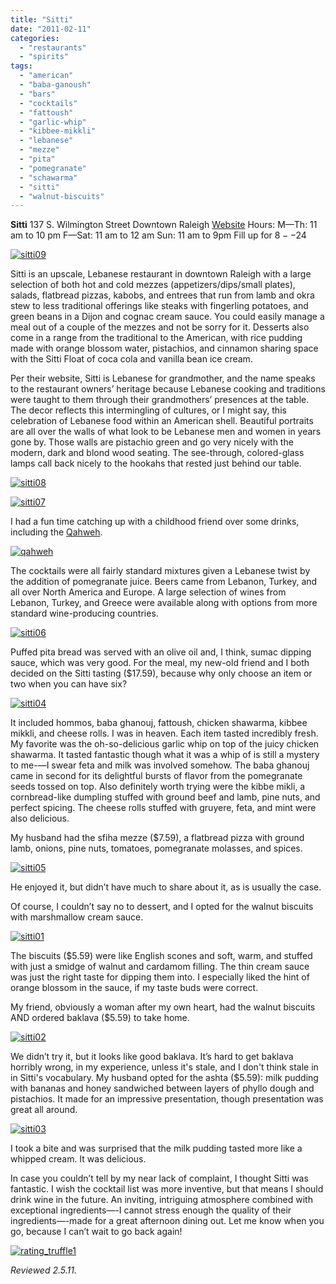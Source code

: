 ```yaml
---
title: "Sitti"
date: "2011-02-11"
categories:
  - "restaurants"
  - "spirits"
tags:
  - "american"
  - "baba-ganoush"
  - "bars"
  - "cocktails"
  - "fattoush"
  - "garlic-whip"
  - "kibbee-mikkli"
  - "lebanese"
  - "mezze"
  - "pita"
  - "pomegranate"
  - "schawarma"
  - "sitti"
  - "walnut-biscuits"
---
```


**Sitti** 137 S. Wilmington Street Downtown Raleigh [Website](http://www.sitti-raleigh.com/index1.php) Hours: M—Th: 11 am to 10 pm F—Sat: 11 am to 12 am Sun: 11 am to 9pm Fill up for $8--$24

[![](http://s3.amazonaws.com/thegourmez-wpmedia/2011/02/sitti09.jpg "sitti09")](http://s3.amazonaws.com/thegourmez-wpmedia/2011/02/sitti09.jpg)

Sitti is an upscale, Lebanese restaurant in downtown Raleigh with a large selection of both hot and cold mezzes (appetizers/dips/small plates), salads, flatbread pizzas, kabobs, and entrees that run from lamb and okra stew to less traditional offerings like steaks with fingerling potatoes, and green beans in a Dijon and cognac cream sauce. You could easily manage a meal out of a couple of the mezzes and not be sorry for it. Desserts also come in a range from the traditional to the American, with rice pudding made with orange blossom water, pistachios, and cinnamon sharing space with the Sitti Float of coca cola and vanilla bean ice cream.

Per their website, Sitti is Lebanese for grandmother, and the name speaks to the restaurant owners’ heritage because Lebanese cooking and traditions were taught to them through their grandmothers’ presences at the table. The decor reflects this intermingling of cultures, or I might say, this celebration of Lebanese food within an American shell. Beautiful portraits are all over the walls of what look to be Lebanese men and women in years gone by. Those walls are pistachio green and go very nicely with the modern, dark and blond wood seating. The see-through, colored-glass lamps call back nicely to the hookahs that rested just behind our table.

[![](http://s3.amazonaws.com/thegourmez-wpmedia/2011/02/sitti08.jpg "sitti08")](http://s3.amazonaws.com/thegourmez-wpmedia/2011/02/sitti08.jpg)

[![](http://s3.amazonaws.com/thegourmez-wpmedia/2011/02/sitti07.jpg "sitti07")](http://s3.amazonaws.com/thegourmez-wpmedia/2011/02/sitti07.jpg)

I had a fun time catching up with a childhood friend over some drinks, including the [Qahweh](http://www.thegourmez.com/?p=2197).

[![](http://s3.amazonaws.com/thegourmez-wpmedia/2011/02/qahweh.jpg "qahweh")](http://s3.amazonaws.com/thegourmez-wpmedia/2011/02/qahweh.jpg)

The cocktails were all fairly standard mixtures given a Lebanese twist by the addition of pomegranate juice. Beers came from Lebanon, Turkey, and all over North America and Europe. A large selection of wines from Lebanon, Turkey, and Greece were available along with options from more standard wine-producing countries.

[![](http://s3.amazonaws.com/thegourmez-wpmedia/2011/02/sitti06.jpg "sitti06")](http://s3.amazonaws.com/thegourmez-wpmedia/2011/02/sitti06.jpg)

Puffed pita bread was served with an olive oil and, I think, sumac dipping sauce, which was very good. For the meal, my new-old friend and I both decided on the Sitti tasting ($17.59), because why only choose an item or two when you can have six?

[![](http://s3.amazonaws.com/thegourmez-wpmedia/2011/02/sitti04.jpg "sitti04")](http://s3.amazonaws.com/thegourmez-wpmedia/2011/02/sitti04.jpg)

It included hommos, baba ghanouj, fattoush, chicken shawarma, kibbee mikkli, and cheese rolls. I was in heaven. Each item tasted incredibly fresh. My favorite was the oh-so-delicious garlic whip on top of the juicy chicken shawarma. It tasted fantastic though what it was a whip of is still a mystery to me-—I swear feta and milk was involved somehow. The baba ghanouj came in second for its delightful bursts of flavor from the pomegranate seeds tossed on top. Also definitely worth trying were the kibbe mikli, a cornbread-like dumpling stuffed with ground beef and lamb, pine nuts, and perfect spicing. The cheese rolls stuffed with gruyere, feta, and mint were also delicious.

My husband had the sfiha mezze ($7.59), a flatbread pizza with ground lamb, onions, pine nuts, tomatoes, pomegranate molasses, and spices.

[![](http://s3.amazonaws.com/thegourmez-wpmedia/2011/02/sitti05.jpg "sitti05")](http://s3.amazonaws.com/thegourmez-wpmedia/2011/02/sitti05.jpg)

He enjoyed it, but didn’t have much to share about it, as is usually the case.

Of course, I couldn’t say no to dessert, and I opted for the walnut biscuits with marshmallow cream sauce.

[![](http://s3.amazonaws.com/thegourmez-wpmedia/2011/02/sitti01.jpg "sitti01")](http://s3.amazonaws.com/thegourmez-wpmedia/2011/02/sitti01.jpg)

The biscuits ($5.59) were like English scones and soft, warm, and stuffed with just a smidge of walnut and cardamom filling. The thin cream sauce was just the right taste for dipping them into. I especially liked the hint of orange blossom in the sauce, if my taste buds were correct.

My friend, obviously a woman after my own heart, had the walnut biscuits AND ordered baklava ($5.59) to take home.

[![](http://s3.amazonaws.com/thegourmez-wpmedia/2011/02/sitti02.jpg "sitti02")](http://s3.amazonaws.com/thegourmez-wpmedia/2011/02/sitti02.jpg)

We didn’t try it, but it looks like good baklava. It’s hard to get baklava horribly wrong, in my experience, unless it's stale, and I don't think stale in in Sitti's vocabulary. My husband opted for the ashta ($5.59): milk pudding with bananas and honey sandwiched between layers of phyllo dough and pistachios. It made for an impressive presentation, though presentation was great all around.

[![](http://s3.amazonaws.com/thegourmez-wpmedia/2011/02/sitti03.jpg "sitti03")](http://s3.amazonaws.com/thegourmez-wpmedia/2011/02/sitti03.jpg)

I took a bite and was surprised that the milk pudding tasted more like a whipped cream. It was delicious.

In case you couldn’t tell by my near lack of complaint, I thought Sitti was fantastic. I wish the cocktail list was more inventive, but that means I should drink wine in the future. An inviting, intriguing atmosphere combined with exceptional ingredients—-I cannot stress enough the quality of their ingredients—-made for a great afternoon dining out. Let me know when you go, because I can’t wait to go back again!

[![](http://s3.amazonaws.com/thegourmez-wpmedia/2009/02/rating_truffle1.gif "rating_truffle1")](http://s3.amazonaws.com/thegourmez-wpmedia/2009/02/rating_truffle1.gif)

_Reviewed 2.5.11._
